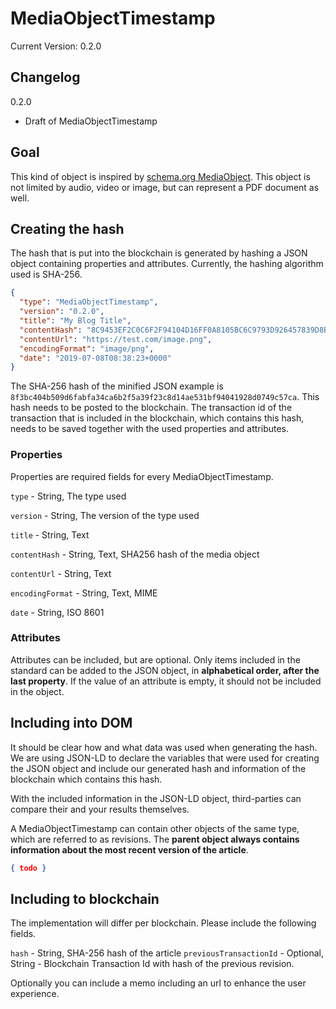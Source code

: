 # MediaObjectTimestamp

Current Version: 0.2.0

## Changelog
0.2.0
- Draft of MediaObjectTimestamp

## Goal

This kind of object is inspired by [schema.org MediaObject](https://schema.org/MediaObject). This object is not limited by audio, video or image, but can represent a PDF document as well.

## Creating the hash

The hash that is put into the blockchain is generated by hashing a JSON object containing properties and attributes. Currently, the hashing algorithm used is SHA-256.

```json
{
  "type": "MediaObjectTimestamp",
  "version": "0.2.0",
  "title": "My Blog Title",
  "contentHash": "8C9453EF2C0C6F2F94104D16FF0A8105BC6C9793D926457839D8BCADE0888342",
  "contentUrl": "https://test.com/image.png",
  "encodingFormat": "image/png",
  "date": "2019-07-08T08:38:23+0000"
}
```

The SHA-256 hash of the minified JSON example is `8f3bc404b509d6fabfa34ca6b2f5a39f23c8d14ae531bf94041928d0749c57ca`. This hash needs to be posted to the blockchain. The transaction id of the transaction that is included in the blockchain, which contains this hash, needs to be saved together with the used properties and attributes. 

### Properties

Properties are required fields for every MediaObjectTimestamp. 

`type` - String, The type used

`version` - String, The version of the type used

`title` - String, Text

`contentHash` - String, Text, SHA256 hash of the media object

`contentUrl` - String, Text

`encodingFormat` - String, Text, MIME

`date` - String, ISO 8601

### Attributes

Attributes can be included, but are optional. Only items included in the standard can be added to the JSON object, in **alphabetical order, after the last property**. If the value of an attribute is empty, it should not be included in the object.

## Including into DOM

It should be clear how and what data was used when generating the hash. We are using JSON-LD to declare the variables that were used for creating the JSON object and include our generated hash and information of the blockchain which contains this hash. 

With the included information in the JSON-LD object, third-parties can compare their and your results themselves.

A MediaObjectTimestamp can contain other objects of the same type, which are referred to as revisions. The **parent object always contains information about the most recent version of the article**.

```json
{ todo }
```

## Including to blockchain

The implementation will differ per blockchain. Please include the following fields. 

`hash` - String, SHA-256 hash of the article 
`previousTransactionId` - Optional, String - Blockchain Transaction Id with hash of the previous revision.

Optionally you can include a memo including an url to enhance the user experience.
